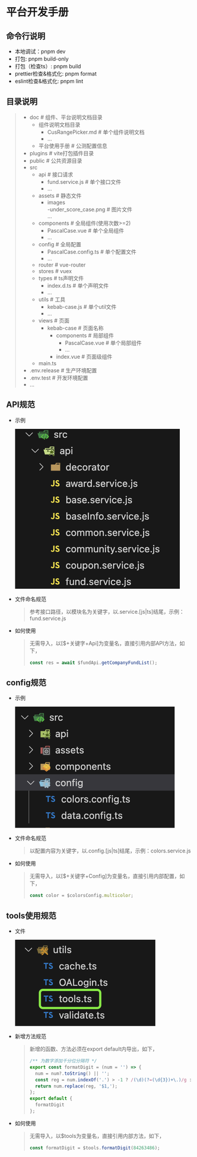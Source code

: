 <!--
 * @Author: chengchunlin chengchunlin@eastmoney.com
 * @Date: 2024-03-22 13:46:09
 * @LastEditors: chengchunlin chengchunlin@eastmoney.com
 * @LastEditTime: 2024-03-22 14:50:47
 * @FilePath: /cfh-web/doc/平台使用手册.md
 * @Description: write something
 *
 * Copyright (c) 2024 by 天天基金/程春霖, All Rights Reserved.
-->

# 平台开发手册

## 命令行说明

- 本地调试：pnpm dev
- 打包: pnpm build-only
- 打包（检查ts）: pnpm build
- prettier检查&格式化: pnpm format
- eslint检查&格式化: pnpm lint

## 目录说明

> - doc # 组件、平台说明文档目录<br>
>   - 组件说明文档目录<br>
>     - CusRangePicker.md # 单个组件说明文档<br/>
>     - ...
>   - 平台使用手册 # 公测配置信息<br>
> - plugins # vite打包插件目录<br>
> - public # 公共资源目录<br>
> - src<br>
>   - api # 接口请求<br>
>     - fund.service.js # 单个接口文件<br>
>     - ...<br>
>   - assets # 静态文件<br>
>     - images<br>
>       -under_score_case.png # 图片文件<br>
>       ...<br>
>   - components # 全局组件(使用次数>=2)<br>
>     - PascalCase.vue # 单个全局组件<br>
>     - ...<br>
>   - config # 全局配置<br>
>     - PascalCase.config.ts # 单个配置文件<br>
>     - ...<br>
>   - router # vue-router<br>
>   - stores # vuex<br>
>   - types # ts声明文件<br>
>     - index.d.ts # 单个声明文件<br>
>     - ...<br>
>   - utils # 工具<br>
>     - kebab-case.js # 单个util文件<br>
>     - ...<br>
>   - views # 页面<br>
>     - kebab-case # 页面名称<br>
>       - components # 局部组件<br>
>         - PascalCase.vue # 单个局部组件<br>
>         - ...<br>
>       - index.vue # 页面级组件<br>
>   - main.ts<br>
> - .env.release # 生产环境配置<br>
> - .env.test # 开发环境配置<br>
> - ...<br>

## API规范

- 示例

  ![alt text](image-1.png)

- 文件命名规范

  > 参考接口路径，以模块名为关键字，以.service.[js|ts]结尾，示例：fund.service.js

- 如何使用
  > 无需导入，以[$+关键字+Api]为变量名，直接引用内部API方法，如下，
  >
  > ```javascript
  > const res = await $fundApi.getCompanyFundList();
  > ```

## config规范

- 示例

  ![alt text](image.png)

- 文件命名规范

  > 以配置内容为关键字，以.config.[js|ts]结尾，示例：colors.service.js

- 如何使用
  > 无需导入，以[$+关键字+Config]为变量名，直接引用内部配置，如下，
  >
  > ```javascript
  > const color = $colorsConfig.multicolor;
  > ```

## tools使用规范

- 文件

  ![alt text](image-2.png)

- 新增方法规范

  > 新增的函数、方法必须在export default内导出，如下，
  >
  > ```javascript
  > /** 为数字添加千分位分隔符 */
  > export const formatDigit = (num = '') => {
  >   num = num?.toString() || '';
  >   const reg = num.indexOf('.') > -1 ? /(\d)(?=(\d{3})+\.)/g : /(\d)(?=(\d{3})+$)/g;
  >   return num.replace(reg, '$1,');
  > };
  > export default {
  >   formatDigit
  > };
  > ```

- 如何使用
  > 无需导入，以$tools为变量名，直接引用内部方法，如下，
  >
  > ```javascript
  > const formatDigit = $tools.formatDigit(84263486);
  > ```
